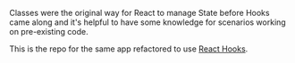 Classes were the original way for React to manage State before Hooks came along and it's helpful to have some knowledge for scenarios working on pre-existing code. 

This is the repo for the same app refactored to use [React Hooks](https://github.com/peteraiello/to-do-app-with-react-hooks).
